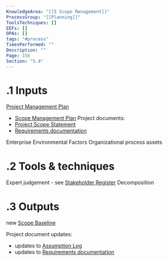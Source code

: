 ```yaml
---
KnowledgeArea: "[[5 Scope Management]]"
ProcessGroup: "[[Planning]]"
ToolsTechniques: []
EEFs: []
OPAs: []
tags: "#process"
TimesPerformed: ""
Description: ""
Page: 156
Section: "5.4"
---
```

# .1 Inputs
[Project Management Plan](Project%20Management%20Plan.md)
* [Scope Management Plan](Scope%20Management%20Plan.md)
Project documents:
* [Project Scope Statement](Project%20Scope%20Statement.md)
* [Requirements documentation](Requirements%20documentation.md)

Enterprise Environmental Factors
Organizational process assets

# .2 Tools & techniques
Expert judgement - see [Stakeholder Register](Stakeholder%20Register.md)
Decomposition

# .3 Outputs
new [Scope Baseline](Scope%20Baseline.md)

Project document updates:
* updates to [Assumption Log](Assumption%20Log.md)
* updates to [Requirements documentation](Requirements%20documentation.md)

